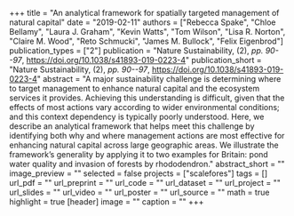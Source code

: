 +++
title = "An analytical framework for spatially targeted management of natural capital"
date = "2019-02-11"
authors = ["Rebecca Spake", "Chloe Bellamy", "Laura J. Graham", "Kevin Watts", "Tom Wilson", "Lisa R. Norton", "Claire M. Wood", "Reto Schmucki", "James M. Bullock", "Felix Eigenbrod"]
publication_types = ["2"]
publication = "Nature Sustainability, (2), _pp. 90--97_, https://doi.org/10.1038/s41893-019-0223-4"
publication_short = "Nature Sustainability, (2), _pp. 90--97_, https://doi.org/10.1038/s41893-019-0223-4"
abstract = "A major sustainability challenge is determining where to target management to enhance natural capital and the ecosystem services it provides. Achieving this understanding is difficult, given that the effects of most actions vary according to wider environmental conditions; and this context dependency is typically poorly understood. Here, we describe an analytical framework that helps meet this challenge by identifying both why and where management actions are most effective for enhancing natural capital across large geographic areas. We illustrate the framework’s generality by applying it to two examples for Britain: pond water quality and invasion of forests by rhododendron."
abstract_short = ""
image_preview = ""
selected = false
projects = ["scalefores"]
tags = []
url_pdf = ""
url_preprint = ""
url_code = ""
url_dataset = ""
url_project = ""
url_slides = ""
url_video = ""
url_poster = ""
url_source = ""
math = true
highlight = true
[header]
image = ""
caption = ""
+++
